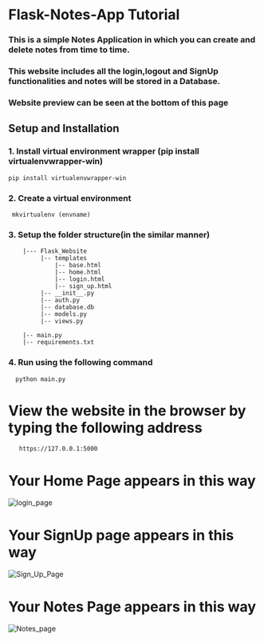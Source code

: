 # Flask-Notes-App Tutorial
### This is a simple Notes Application in which you can create and delete notes from time to time.
### This website includes all the login,logout and SignUp functionalities and notes will be stored in a Database.
### Website preview can be seen at the bottom of this page
## Setup and Installation

### 1. Install virtual environment wrapper (pip install virtualenvwrapper-win)
    pip install virtualenvwrapper-win
    
### 2. Create a virtual environment
     mkvirtualenv (envname)
     
### 3. Setup the folder structure(in the similar manner)
        |--- Flask_Website
             |-- templates
                 |-- base.html
                 |-- home.html
                 |-- login.html
                 |-- sign_up.html
             |-- __init__.py
             |-- auth.py
             |-- database.db
             |-- models.py
             |-- views.py
           
        |-- main.py
        |-- requirements.txt
             
### 4. Run using the following command
      python main.py
    
# View the website in the browser by typing the following address
       https://127.0.0.1:5000
# Your Home Page appears in this way
![login_page](https://user-images.githubusercontent.com/59694546/122037005-cc19fe00-cdf1-11eb-9667-73e18332cc6a.png)
# Your SignUp page appears in this way
![Sign_Up_Page](https://user-images.githubusercontent.com/59694546/122037344-1bf8c500-cdf2-11eb-8e23-1b4b373cda0f.png)
# Your Notes Page appears in this way
![Notes_page](https://user-images.githubusercontent.com/59694546/122037469-3b8fed80-cdf2-11eb-8147-d519fa51b8b4.png)


    
